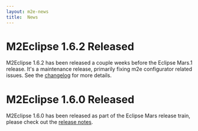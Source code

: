 ```yaml
---
layout: m2e-news
title:  News
---
```

# M2Eclipse 1.6.2 Released

M2Eclipse 1.6.2 has been released a couple weeks before the Eclipse Mars.1 release. It's a maintenance release, primarily fixing m2e configurator related issues. See the <a href="https://bugs.eclipse.org/bugs/buglist.cgi?bug_status=RESOLVED&bug_status=VERIFIED&bug_status=CLOSED&columnlist=bug_severity%2Cpriority%2Cassigned_to_realname%2Cbug_status%2Cresolution%2Cshort_desc%2Creporter_realname%2Cvotes&known_name=Open%20m2e%20bugs&list_id=12607173&product=m2e&query_based_on=Open%20m2e%20bugs&query_format=advanced&resolution=FIXED&target_milestone=1.6.2%2FMars%20RC1&target_milestone=1.6.2%2FMars%20RC2">changelog</a> for more details.

# M2Eclipse 1.6.0 Released

M2Eclipse 1.6.0 has been released as part of the Eclipse Mars release train, please check out the <a href="{{site.context}}/documentation/release-notes-16.html">release notes</a></li>.
